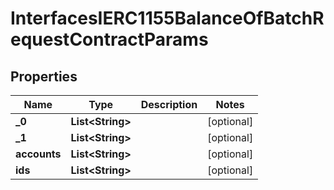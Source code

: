 

# InterfacesIERC1155BalanceOfBatchRequestContractParams


## Properties

| Name | Type | Description | Notes |
|------------ | ------------- | ------------- | -------------|
|**_0** | **List&lt;String&gt;** |  |  [optional] |
|**_1** | **List&lt;String&gt;** |  |  [optional] |
|**accounts** | **List&lt;String&gt;** |  |  [optional] |
|**ids** | **List&lt;String&gt;** |  |  [optional] |




